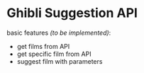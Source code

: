 # Ghibli Suggestion API

basic features _(to be implemented)_:
- get films from API
- get specific film from API
- suggest film with parameters